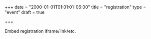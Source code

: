 +++
date = "2000-01-01T01:01:01-06:00"
title = "registration"
type = "event"
draft = true


+++

<div style="width:100%; text-align:left;">

Embed registration iframe/link/etc.
</div></div>
</div>
